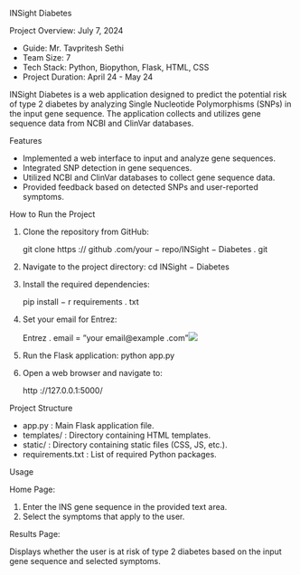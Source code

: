 INSight Diabetes

Project Overview:    July 7, 2024

- Guide: Mr. Tavpritesh Sethi
- Team Size: 7
- Tech Stack: Python, Biopython, Flask, HTML, CSS
- Project Duration: April 24 - May 24

INSight Diabetes is a web application designed to predict the potential risk of type 2 diabetes by analyzing Single Nucleotide Polymorphisms (SNPs) in the input gene sequence. The application collects and utilizes gene sequence data from NCBI and ClinVar databases.

Features

- Implemented a web interface to input and analyze gene sequences.
- Integrated SNP detection in gene sequences.
- Utilized NCBI and ClinVar databases to collect gene sequence data.
- Provided feedback based on detected SNPs and user-reported symptoms.

How to Run the Project

1. Clone the repository from GitHub:

    git clone https :// github .com/your − repo/INSight − Diabetes . git

2. Navigate to the project directory:
    cd INSight − Diabetes
   
3. Install the required dependencies:

    pip install − r requirements . txt

4. Set your email for Entrez:

    Entrez . email = ”your email@example .com”![](Aspose.Words.6a0b8ea4-df73-4585-9a34-b0f82d19d802.001.png)

5. Run the Flask application: python app.py
   
6. Open a web browser and navigate to:
   
    http ://127.0.0.1:5000/

Project Structure

- app.py : Main Flask application file.
- templates/ : Directory containing HTML templates.
- static/ : Directory containing static files (CSS, JS, etc.).
- requirements.txt : List of required Python packages.

Usage

Home Page:

1. Enter the INS gene sequence in the provided text area.
1. Select the symptoms that apply to the user.

Results Page:

Displays whether the user is at risk of type 2 diabetes based on the input gene sequence and selected symptoms.
